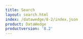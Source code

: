 ```yaml
---
title: Search
layout: search.html
index: /datawedge/8-2/index.json
product: DataWedge
productversion: '8.2'
---
```













